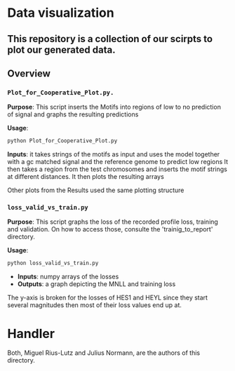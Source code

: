 # Data visualization

This repository is a collection of our scirpts to plot our generated data.
---
## Overview

### `Plot_for_Cooperative_Plot.py.`
**Purpose**: This script inserts the Motifs into regions of low to no prediction of signal and graphs the resulting predictions

**Usage**:
```bash
python Plot_for_Cooperative_Plot.py
```
 **Inputs**: it takes strings of the motifs as input and uses the model together with a gc matched signal and the reference genome to predict low regions
 It then takes a region from the test chromosomes and inserts the motif strings at different distances. It then plots the resulting arrays

 Other plots from the Results used the same plotting structure

### `loss_valid_vs_train.py`
**Purpose**: This script graphs the loss of the recorded profile loss, training and validation. On how to access those, consulte the 'trainig_to_report' directory.

**Usage**:
```bash
python loss_valid_vs_train.py
```
- **Inputs**: numpy arrays of the losses
- **Outputs**: a graph depicting the MNLL and training loss

The y-axis is broken for the losses of HES1 and HEYL since they start several magnitudes then most of their loss values end up at.

# Handler
Both, Miguel Rius-Lutz and Julius Normann, are the authors of this directory.  
